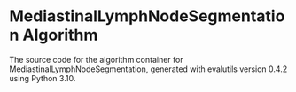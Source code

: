 # MediastinalLymphNodeSegmentation Algorithm

The source code for the algorithm container for
MediastinalLymphNodeSegmentation, generated with
evalutils version 0.4.2
using Python 3.10.

